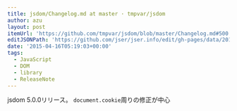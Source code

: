 ```yaml
---
title: jsdom/Changelog.md at master · tmpvar/jsdom
author: azu
layout: post
itemUrl: 'https://github.com/tmpvar/jsdom/blob/master/Changelog.md#500'
editJSONPath: 'https://github.com/jser/jser.info/edit/gh-pages/data/2015/04/index.json'
date: '2015-04-16T05:19:03+00:00'
tags:
  - JavaScript
  - DOM
  - library
  - ReleaseNote
---
```

jsdom 5.0.0リリース。
`document.cookie`周りの修正が中心
